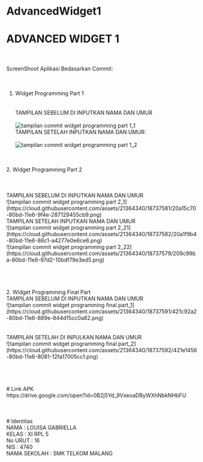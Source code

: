 # AdvancedWidget1
# ADVANCED WIDGET 1 <br> <br>
ScreenShoot Aplikasi Bedasarkan Commit: <br><br> <br>
1. Widget Programming Part 1 <br> <br> <br>
TAMPILAN SEBELUM DI INPUTKAN NAMA DAN UMUR <br><br>
![tampilan commit widget programming part 1_1](https://cloud.githubusercontent.com/assets/21364340/18737578/209552ae-80bd-11e6-85a4-4a657b7691a0.png)<br>
TAMPILAN SETELAH INPUTKAN NAMA DAN UMUR: <br><br>
![tampilan commit widget programming part 1_2](https://cloud.githubusercontent.com/assets/21364340/18737580/209d7614-80bd-11e6-90ec-1646af6db534.png)<br>
<br>
<br>
2. Widget Programming Part 2 <br> <br> <br> <br>
TAMPILAN SEBELUM DI INPUTKAN NAMA DAN UMUR <br> 
![tampilan commit widget programming part 2_1](https://cloud.githubusercontent.com/assets/21364340/18737581/20a15c70-80bd-11e6-9f4e-287129455cb9.png)<br>
TAMPILAN SETELAH INPUTKAN NAMA DAN UMUR <br>
![tampilan commit widget programming part 2_21](https://cloud.githubusercontent.com/assets/21364340/18737582/20a1f9b4-80bd-11e6-86c1-a4277e0e6ce6.png)<br>
![tampilan commit widget programming part 2_22](https://cloud.githubusercontent.com/assets/21364340/18737579/209c99ba-80bd-11e6-97d2-10bdf79e3ed5.png)<br>
<br>
<br> <br> <br>
2. Widget Programming Final Part <br>
TAMPILAN SEBELUM DI INPUTKAN NAMA DAN UMUR <br>
![tampilan commit widget programming final part_1](https://cloud.githubusercontent.com/assets/21364340/18737591/421c92a2-80bd-11e6-889e-844d15cc0a82.png)<br> <br> <br>
TAMPILAN SETELAH DI INPULKAN NAMA DAN UMUR <br>
![tampilan commit widget programming final part_2](https://cloud.githubusercontent.com/assets/21364340/18737592/421e1456-80bd-11e6-8081-12fa17005cc1.png)<br>
<br>
<br>
<br> <br>
# Link APK <br>
https://drive.google.com/open?id=0B2j5Yd_9VxeoaDByWXhNbkNHbFU
<br> 
<br>
<br> <br>
# Identitas <br>
NAMA          : LOUISA GABRIELLA <br>
KELAS         : XI RPL 5 <br>
No URUT       : 16 <br>
NIS           : 4740 <br>
NAMA SEKOLAH  : SMK TELKOM MALANG 
